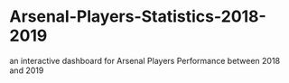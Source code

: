 # Arsenal-Players-Statistics-2018-2019
an interactive dashboard for Arsenal Players Performance between 2018 and 2019
